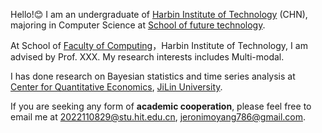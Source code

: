 Hello!😊 I am an undergraduate of [Harbin Institute of Technology](http://www.hit.edu.cn/) (CHN), majoring in Computer Science at [School of future technology](https://future.hit.edu.cn/).

At School of [Faculty of Computing](http://cs.hit.edu.cn/)，Harbin Institute of Technology, I am advised by Prof. XXX. My research interests includes Multi-modal.

I has done research on Bayesian statistics and time series analysis at [Center for Quantitative Economics](https://jlucqe.jlu.edu.cn/), [JiLin University](https://www.jlu.edu.cn/).

If you are seeking any form of **academic cooperation**, please feel free to email me at [2022110829@stu.hit.edu.cn](mailto:2022110829@stu.hit.edu.cn), [jeronimoyang786@gmail.com](mailto:jeronimoyang786@gmail.com).

<!--
Lorem ipsum dolor sit amet, consectetur adipiscing elit. Vivamus ornare aliquet ipsum, ac tempus justo dapibus sit amet. Suspendisse condimentum, libero vel tempus mattis, risus risus vulputate libero, elementum fermentum mi neque vel nisl. Maecenas facilisis maximus dignissim. Curabitur mattis vulputate dui, tincidunt varius libero luctus eu. Mauris mauris nulla, scelerisque eget massa id, tincidunt congue felis. Sed convallis tempor ipsum rhoncus viverra. Pellentesque nulla orci, accumsan volutpat fringilla vitae, maximus sit amet tortor. Aliquam ultricies odio ut volutpat scelerisque. Donec nisl nisl, porttitor vitae pharetra quis, fringilla sed mi. Fusce pretium dolor ut aliquam consequat. Cras volutpat, tellus accumsan mattis molestie, nisl lacus tempus massa, nec malesuada tortor leo vel quam. Aliquam vel ex consectetur, vehicula leo nec, efficitur eros. Donec convallis non urna quis feugiat.

My research interest includes neural machine translation and computer vision. I have published more than 100 papers at the top international AI conferences with total <a href='https://scholar.google.com/citations?user=DhtAFkwAAAAJ'>google scholar citations <strong><span id='total_cit'>260000+</span></strong></a> (You can also use google scholar badge <a href='https://scholar.google.com/citations?user=DhtAFkwAAAAJ'><img src="https://img.shields.io/endpoint?url={{ url | url_encode }}&logo=Google%20Scholar&labelColor=f6f6f6&color=9cf&style=flat&label=citations"></a>).
-->
